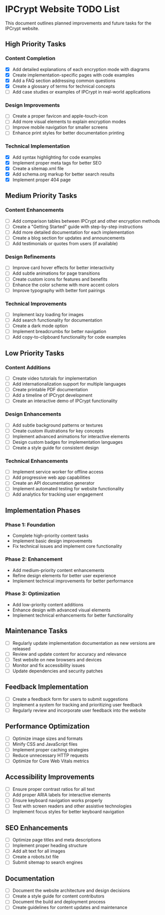 # IPCrypt Website TODO List

This document outlines planned improvements and future tasks for the IPCrypt website.

## High Priority Tasks

### Content Completion

- [x] Add detailed explanations of each encryption mode with diagrams
- [x] Create implementation-specific pages with code examples
- [x] Add a FAQ section addressing common questions
- [x] Create a glossary of terms for technical concepts
- [ ] Add case studies or examples of IPCrypt in real-world applications

### Design Improvements

- [ ] Create a proper favicon and apple-touch-icon
- [ ] Add more visual elements to explain encryption modes
- [ ] Improve mobile navigation for smaller screens
- [ ] Enhance print styles for better documentation printing

### Technical Implementation

- [x] Add syntax highlighting for code examples
- [x] Implement proper meta tags for better SEO
- [x] Create a sitemap.xml file
- [x] Add schema.org markup for better search results
- [x] Implement proper 404 page

## Medium Priority Tasks

### Content Enhancements

- [ ] Add comparison tables between IPCrypt and other encryption methods
- [ ] Create a "Getting Started" guide with step-by-step instructions
- [ ] Add more detailed documentation for each implementation
- [ ] Create a blog section for updates and announcements
- [ ] Add testimonials or quotes from users (if available)

### Design Refinements

- [ ] Improve card hover effects for better interactivity
- [ ] Add subtle animations for page transitions
- [ ] Create custom icons for features and benefits
- [ ] Enhance the color scheme with more accent colors
- [ ] Improve typography with better font pairings

### Technical Improvements

- [ ] Implement lazy loading for images
- [ ] Add search functionality for documentation
- [ ] Create a dark mode option
- [ ] Implement breadcrumbs for better navigation
- [ ] Add copy-to-clipboard functionality for code examples

## Low Priority Tasks

### Content Additions

- [ ] Create video tutorials for implementation
- [ ] Add internationalization support for multiple languages
- [ ] Create printable PDF documentation
- [ ] Add a timeline of IPCrypt development
- [ ] Create an interactive demo of IPCrypt functionality

### Design Enhancements

- [ ] Add subtle background patterns or textures
- [ ] Create custom illustrations for key concepts
- [ ] Implement advanced animations for interactive elements
- [ ] Design custom badges for implementation languages
- [ ] Create a style guide for consistent design

### Technical Enhancements

- [ ] Implement service worker for offline access
- [ ] Add progressive web app capabilities
- [ ] Create an API documentation generator
- [ ] Implement automated testing for website functionality
- [ ] Add analytics for tracking user engagement

## Implementation Phases

### Phase 1: Foundation

- Complete high-priority content tasks
- Implement basic design improvements
- Fix technical issues and implement core functionality

### Phase 2: Enhancement

- Add medium-priority content enhancements
- Refine design elements for better user experience
- Implement technical improvements for better performance

### Phase 3: Optimization

- Add low-priority content additions
- Enhance design with advanced visual elements
- Implement technical enhancements for better functionality

## Maintenance Tasks

- [ ] Regularly update implementation documentation as new versions are released
- [ ] Review and update content for accuracy and relevance
- [ ] Test website on new browsers and devices
- [ ] Monitor and fix accessibility issues
- [ ] Update dependencies and security patches

## Feedback Implementation

- [ ] Create a feedback form for users to submit suggestions
- [ ] Implement a system for tracking and prioritizing user feedback
- [ ] Regularly review and incorporate user feedback into the website

## Performance Optimization

- [ ] Optimize image sizes and formats
- [ ] Minify CSS and JavaScript files
- [ ] Implement proper caching strategies
- [ ] Reduce unnecessary HTTP requests
- [ ] Optimize for Core Web Vitals metrics

## Accessibility Improvements

- [ ] Ensure proper contrast ratios for all text
- [ ] Add proper ARIA labels for interactive elements
- [ ] Ensure keyboard navigation works properly
- [ ] Test with screen readers and other assistive technologies
- [ ] Implement focus styles for better keyboard navigation

## SEO Enhancements

- [ ] Optimize page titles and meta descriptions
- [ ] Implement proper heading structure
- [ ] Add alt text for all images
- [ ] Create a robots.txt file
- [ ] Submit sitemap to search engines

## Documentation

- [ ] Document the website architecture and design decisions
- [ ] Create a style guide for content contributors
- [ ] Document the build and deployment process
- [ ] Create guidelines for content updates and maintenance